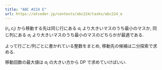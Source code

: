 ```yaml
---
title: "ABC #224 E"
url: https://atcoder.jp/contests/abc224/tasks/abc224_e
---
```

$(r_i, c_i)$ から移動する先は同じ行にある $a_i$ より大きいマスのうち最小のマスか, 同じ列にある $a_i$ より大きいマスのうち最小のマスのどちらかが最適である.

よって行ごと/列ごとに書かれている整数をまとめ, 移動先の候補は二分探索で求める.

移動回数の最大値は $a_i$ の大きい方から DP で求めていけばいい.
